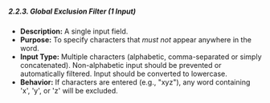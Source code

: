 ##### 2.2.3. Global Exclusion Filter (1 Input)

* **Description:** A single input field.
* **Purpose:** To specify characters that *must not* appear anywhere in the word.
* **Input Type:** Multiple characters (alphabetic, comma-separated or simply concatenated). Non-alphabetic input should be prevented or automatically filtered. Input should be converted to lowercase.
* **Behavior:** If characters are entered (e.g., "xyz"), any word containing 'x', 'y', or 'z' will be excluded.
